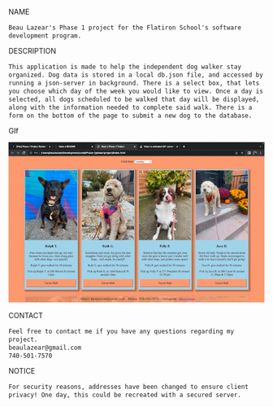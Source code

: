 NAME

    Beau Lazear's Phase 1 project for the Flatiron School's software development program.

DESCRIPTION

    This application is made to help the independent dog walker stay organized. Dog data is stored in a local db.json file, and accessed by running a json-server in background. There is a select box, that lets you choose which day of the week you would like to view. Once a day is selected, all dogs scheduled to be walked that day will be displayed, along with the information needed to complete said walk. There is a form on the bottom of the page to submit a new dog to the database.

GIf

![screencast](0B594AD7-F510-4F99-9BD9-F872185FE0B4.gif)

CONTACT

    Feel free to contact me if you have any questions regarding my project.
    beaulazear@gmail.com
    740-501-7570

NOTICE

    For security reasons, addresses have been changed to ensure client privacy! One day, this could be recreated with a secured server.